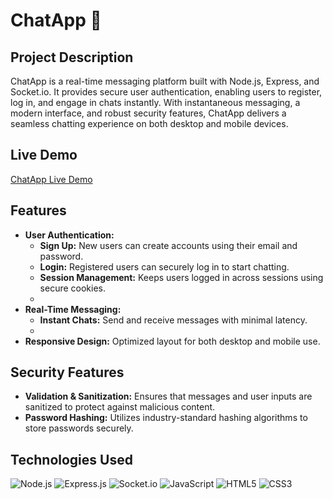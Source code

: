 # ChatApp 💬

## Project Description
ChatApp is a real-time messaging platform built with Node.js, Express, and Socket.io. It provides secure user authentication, enabling users to register, log in, and engage in chats instantly. With instantaneous messaging, a modern interface, and robust security features, ChatApp delivers a seamless chatting experience on both desktop and mobile devices.

## Live Demo
[ChatApp Live Demo](https://chat-app-xz4i.onrender.com)

## Features
- **User Authentication:**
  - **Sign Up:** New users can create accounts using their email and password.
  - **Login:** Registered users can securely log in to start chatting.
  - **Session Management:** Keeps users logged in across sessions using secure cookies.
  - 
- **Real-Time Messaging:**
  - **Instant Chats:** Send and receive messages with minimal latency.
  - 
- **Responsive Design:** Optimized layout for both desktop and mobile use.

## Security Features
- **Validation & Sanitization:** Ensures that messages and user inputs are sanitized to protect against malicious content.
- **Password Hashing:** Utilizes industry-standard hashing algorithms to store passwords securely.

## Technologies Used
![Node.js](https://img.shields.io/badge/Node.js-339933?style=for-the-badge&logo=node.js&logoColor=white)
![Express.js](https://img.shields.io/badge/Express.js-000000?style=for-the-badge&logo=express&logoColor=white)
![Socket.io](https://img.shields.io/badge/Socket.io-010101?style=for-the-badge&logo=socket.io&logoColor=white)
![JavaScript](https://img.shields.io/badge/JavaScript-F7DF1E?style=for-the-badge&logo=javascript&logoColor=black)
![HTML5](https://img.shields.io/badge/HTML5-E34F26?style=for-the-badge&logo=html5&logoColor=white)
![CSS3](https://img.shields.io/badge/CSS3-1572B6?style=for-the-badge&logo=css3&logoColor=white)
